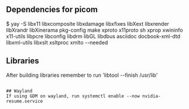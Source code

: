 ## Dependencies for picom
$ yay -S libx11 libxcomposite libxdamage libxfixes libXext libxrender libXrandr libXinerama pkg-config make xproto x11proto sh xprop xwininfo x11-utils libpcre libconfig libdrm libGL libdbus asciidoc docbook-xml-dtd libxml-utils libxslt xsltproc xmlto --needed

## Libraries
After building libraries remember to run 'libtool --finish /usr/lib'
```

## Wayland
If using GDM on wayland, run systemctl enable --now nvidia-resume.service
```

## 
